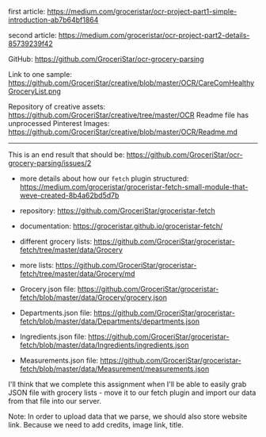 

first article:
https://medium.com/groceristar/ocr-project-part1-simple-introduction-ab7b64bf1864

second article:
https://medium.com/groceristar/ocr-project-part2-details-85739239f42



GitHub: https://github.com/GroceriStar/ocr-grocery-parsing

Link to one sample: https://github.com/GroceriStar/creative/blob/master/OCR/CareComHealthyGroceryList.png

Repository of creative assets: https://github.com/GroceriStar/creative/tree/master/OCR
Readme file has unprocessed Pinterest Images: https://github.com/GroceriStar/creative/blob/master/OCR/Readme.md

---



This is an end result that should be: https://github.com/GroceriStar/ocr-grocery-parsing/issues/2

- more details about how our `fetch` plugin structured: https://medium.com/groceristar/groceristar-fetch-small-module-that-weve-created-8b4a62bd5d7b
- repository: https://github.com/GroceriStar/groceristar-fetch
- documentation: https://groceristar.github.io/groceristar-fetch/

- different grocery lists: https://github.com/GroceriStar/groceristar-fetch/tree/master/data/Grocery
- more lists: https://github.com/GroceriStar/groceristar-fetch/tree/master/data/Grocery/md


- Grocery.json file: https://github.com/GroceriStar/groceristar-fetch/blob/master/data/Grocery/grocery.json

- Departments.json file: https://github.com/GroceriStar/groceristar-fetch/blob/master/data/Departments/departments.json

- Ingredients.json file: https://github.com/GroceriStar/groceristar-fetch/blob/master/data/Ingredients/ingredients.json

- Measurements.json file: https://github.com/GroceriStar/groceristar-fetch/blob/master/data/Measurement/measurements.json

I'll think that we complete this assignment when I'll be able to easily grab JSON file with grocery lists - move it to our fetch plugin and import our data from that file into our server.


Note: In order to upload data that we parse, we should also store website link.
Because we need to add credits, image link, title.
